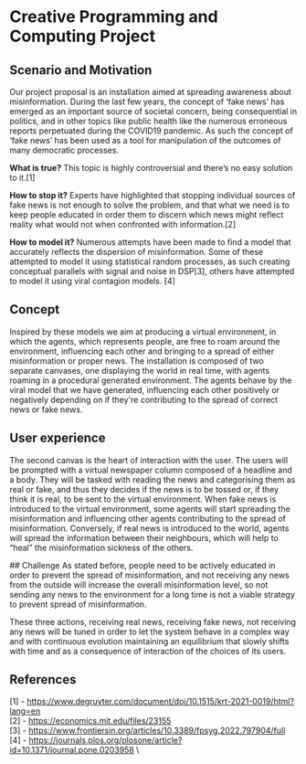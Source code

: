# Creative Programming and Computing Project


## Scenario and Motivation
Our project proposal is an installation aimed at spreading awareness about misinformation.
During the last few years, the concept of ‘fake news’ has emerged as an important source of societal concern, being consequential in politics, and in other topics like public health like the numerous erroneous reports perpetuated during the COVID19 pandemic. As such the concept of ‘fake news’ has been used as a tool for manipulation of the outcomes of many democratic processes.

**What is true?** This topic is highly controversial and there’s no easy solution to it.[1]

**How to stop it?** Experts have highlighted that stopping individual sources of fake news is not enough to solve the problem, and that what we need is to keep people educated in order them to discern which news might reflect reality what would not when confronted with information.[2]

**How to model it?** Numerous attempts have been made to find a model that accurately reflects the dispersion of misinformation. Some of these attempted to model it using statistical random processes, as such creating conceptual parallels with signal and noise in DSP[3], others have attempted to model it using viral contagion models. [4]

## Concept
Inspired by these models we aim at producing a virtual environment, in which the agents, which represents people, are free to roam around the environment, influencing each other and bringing to a spread of either misinformation or proper news.
The installation is composed of two separate canvases, one displaying the world in real time, with agents roaming in a procedural generated environment. The agents behave by the viral model that we have generated, influencing each other positively or negatively depending on if they're contributing to the spread of correct news or fake news.

## User experience
The second canvas is the heart of interaction with the user. The users will be prompted with a virtual newspaper column composed of a headline and a body. They will be tasked with reading the news and categorising them as real or fake, and thus they decides if the news is to be tossed or, if they think it is real, to be sent to the virtual environment.
When fake news is introduced to the virtual environment, some agents will start spreading the misinformation and influencing other agents contributing to the spread of misinformation.
Conversely, if real news is introduced to the world, agents will spread the information between their neighbours, which will help to “heal” the misinformation sickness of the others.

## Challenge
As stated before, people need to be actively educated in order to prevent the spread of misinformation, and not receiving any news from the outside will increase the overall misinformation level, so not sending any news to the environment for a long time is not a viable strategy to prevent spread of misinformation.

These three actions, receiving real news, receiving fake news, not receiving any news will be tuned in order to let the system behave in a complex way and with continuous evolution maintaining an equilibrium that slowly shifts with time and as a consequence of interaction of the choices of its users.

## References 

[1] - https://www.degruyter.com/document/doi/10.1515/krt-2021-0019/html?lang=en \
[2] - https://economics.mit.edu/files/23155 \
[3] - https://www.frontiersin.org/articles/10.3389/fpsyg.2022.797904/full \
[4] - https://journals.plos.org/plosone/article?id=10.1371/journal.pone.0203958 \



